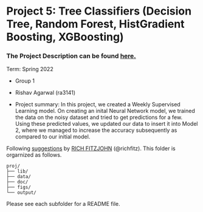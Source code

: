# Project 5: Tree Classifiers (Decision Tree, Random Forest, HistGradient Boosting, XGBoosting)

### The Project Description can be found [here.](doc/project5_description.md)

Term: Spring 2022

+ Group 1
+ Rishav Agarwal (ra3141)

+ Project summary: In this project, we created a Weekly Supervised Learning model. On creating an inital Neural Network model, we trained the data on the noisy dataset and tried to get predictions for a few. Using these predicted values, we updated our data to insert it into Model 2, where we managed to increase the accuracy subsequently as compared to our initial model.
	
Following [suggestions](http://nicercode.github.io/blog/2013-04-05-projects/) by [RICH FITZJOHN](http://nicercode.github.io/about/#Team) (@richfitz). This folder is orgarnized as follows.

```
proj/
├── lib/
├── data/
├── doc/
├── figs/
└── output/
```

Please see each subfolder for a README file.

